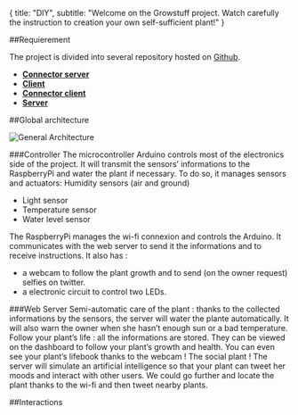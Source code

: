 {
  title: "DIY",
  subtitle: "Welcome on the Growstuff project. Watch carefully the instruction to creation your own self-sufficient plant!"
}

##Requierement

The project is divided into several repository hosted on [Github](https://github.com/).

* __[Connector server](https://github.com/alexisfasquel/growstuff-connector-server)__
* __[Client](https://github.com/alexisfasquel/growstuff-client)__
* __[Connector client](https://github.com/alexisfasquel/growstuff-connector-client)__
* __[Server](https://github.com/pmdartus/GrowStuff)__

##Global architecture

![General Architecture](/images/archi.png)

###Controller
The microcontroller Arduino controls most of the electronics side of the project. It will transmit the sensors’ informations to the RaspberryPi and water the plant if necessary. To do so, it manages sensors and actuators:
Humidity sensors (air and ground)
* Light sensor
* Temperature sensor
* Water level sensor

The RaspberryPi manages the wi-fi connexion and controls the Arduino. It communicates with the web server to send it the informations and to receive instructions. It also has :

* a webcam to follow the plant growth and to send (on the owner request) selfies on twitter.
* a electronic circuit to control two LEDs.

###Web Server
Semi-automatic care of the plant : thanks to the collected informations by the sensors, the server will water the plante automatically. It will also warn the owner when she hasn’t enough sun or a bad temperature.
Follow your plant’s life : all the informations are stored. They can be viewed on the dashboard to follow your plant’s growth and health. You can even see your plant’s lifebook thanks to the webcam !
The social plant ! The server will simulate an artificial intelligence so that your plant can tweet her moods and interact with other users. We could go further and locate the plant thanks to the wi-fi and then tweet nearby plants.


##Interactions
